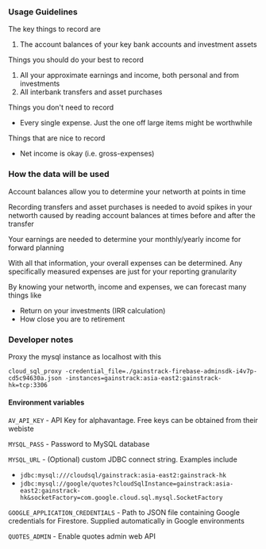 ### Usage Guidelines

The key things to record are
1. The account balances of your key bank accounts and investment assets

Things you should do your best to record
1. All your approximate earnings and income, both personal and from investments
2. All interbank transfers and asset purchases

Things you don't need to record
- Every single expense. Just the one off large items might be worthwhile

Things that are nice to record
- Net income is okay (i.e. gross-expenses)

### How the data will be used
Account balances allow you to determine your networth at points in time

Recording transfers and asset purchases is needed to avoid spikes in your networth caused by reading account balances at times before and after the transfer

Your earnings are needed to determine your monthly/yearly income for forward planning

With all that information, your overall expenses can be determined. Any specifically measured expenses are just for your reporting granularity

By knowing your networth, income and expenses, we can forecast many things like
* Return on your investments (IRR calculation)
* How close you are to retirement

### Developer notes

Proxy the mysql instance as localhost with this

`cloud_sql_proxy -credential_file=./gainstrack-firebase-adminsdk-i4v7p-cd5c94630a.json -instances=gainstrack:asia-east2:gainstrack-hk=tcp:3306`

#### Environment variables
`AV_API_KEY` - API Key for alphavantage. Free keys can be obtained from their webiste

`MYSQL_PASS` - Password to MySQL database

`MYSQL_URL` - (Optional) custom JDBC connect string. Examples include
- `jdbc:mysql:///cloudsql/gainstrack:asia-east2:gainstrack-hk`
- `jdbc:mysql://google/quotes?cloudSqlInstance=gainstrack:asia-east2:gainstrack-hk&socketFactory=com.google.cloud.sql.mysql.SocketFactory`

`GOOGLE_APPLICATION_CREDENTIALS` - Path to JSON file containing Google credentials for Firestore. Supplied automatically in Google environments

`QUOTES_ADMIN` - Enable quotes admin web API
